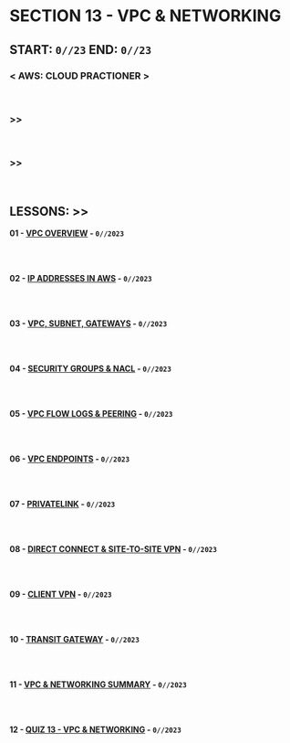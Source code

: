 # SECTION 13 - VPC & NETWORKING

## **START: `0//23` END: `0//23`**

### < AWS: CLOUD PRACTIONER ><br>

<br>

### >>

<br>

### >>

<br>

## LESSONS: >>

**01 - [VPC OVERVIEW]() - `0//2023`**<br>
<br>

<br>

**02 - [IP ADDRESSES IN AWS]() - `0//2023`**<br>
<br>

<br>

**03 - [VPC, SUBNET, GATEWAYS]() - `0//2023`**<br>
<br>

<br>

**04 - [SECURITY GROUPS & NACL]() - `0//2023`**<br>
<br>

<br>

**05 - [VPC FLOW LOGS & PEERING]() - `0//2023`**<br>
<br>

<br>

**06 - [VPC ENDPOINTS]() - `0//2023`**<br>
<br>

<br>

**07 - [PRIVATELINK]() - `0//2023`**<br>
<br>

<br>

**08 - [DIRECT CONNECT & SITE-TO-SITE VPN]() - `0//2023`**<br>
<br>

<br>

**09 - [CLIENT VPN]() - `0//2023`**<br>
<br>

<br>

**10 - [TRANSIT GATEWAY]() - `0//2023`**<br>
<br>

<br>

**11 - [VPC & NETWORKING SUMMARY]() - `0//2023`**<br>
<br>

<br>

**12 - [QUIZ 13 - VPC & NETWORKING]() - `0//2023`**<br>
<br>

<br>
